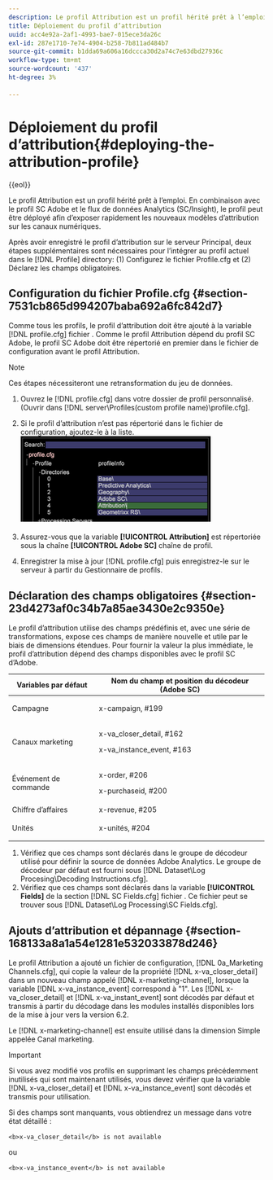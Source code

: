 ```yaml
---
description: Le profil Attribution est un profil hérité prêt à l’emploi. En combinaison avec le profil SC Adobe et le flux de données Analytics (SC/Insight), le profil peut être déployé afin d’exposer rapidement les nouveaux modèles d’attribution sur les canaux numériques.
title: Déploiement du profil d’attribution
uuid: acc4e92a-2af1-4993-bae7-015ece3da26c
exl-id: 287e1710-7e74-4904-b258-7b811ad484b7
source-git-commit: b1dda69a606a16dccca30d2a74c7e63dbd27936c
workflow-type: tm+mt
source-wordcount: '437'
ht-degree: 3%

---
```


# Déploiement du profil d’attribution{#deploying-the-attribution-profile}

{{eol}}

Le profil Attribution est un profil hérité prêt à l’emploi. En combinaison avec le profil SC Adobe et le flux de données Analytics (SC/Insight), le profil peut être déployé afin d’exposer rapidement les nouveaux modèles d’attribution sur les canaux numériques.

Après avoir enregistré le profil d’attribution sur le serveur Principal, deux étapes supplémentaires sont nécessaires pour l’intégrer au profil actuel dans le [!DNL Profile] directory: (1) Configurez le fichier Profile.cfg et (2) Déclarez les champs obligatoires.

## Configuration du fichier Profile.cfg {#section-7531cb865d994207baba692a6fc842d7}

Comme tous les profils, le profil d’attribution doit être ajouté à la variable [!DNL profile.cfg] fichier . Comme le profil Attribution dépend du profil SC Adobe, le profil SC Adobe doit être répertorié en premier dans le fichier de configuration avant le profil Attribution.

>[!NOTE]
>
>Ces étapes nécessiteront une retransformation du jeu de données.

1. Ouvrez le [!DNL profile.cfg] dans votre dossier de profil personnalisé. (Ouvrir dans [!DNL server\Profiles\(custom profile name)\profile.cfg].

1. Si le profil d’attribution n’est pas répertorié dans le fichier de configuration, ajoutez-le à la liste. ![](assets/new_profile_cfg.png)

1. Assurez-vous que la variable **[!UICONTROL Attribution]** est répertoriée sous la chaîne **[!UICONTROL Adobe SC]** chaîne de profil.

1. Enregistrer la mise à jour [!DNL profile.cfg] puis enregistrez-le sur le serveur à partir du Gestionnaire de profils.

## Déclaration des champs obligatoires {#section-23d4273af0c34b7a85ae3430e2c9350e}

Le profil d’attribution utilise des champs prédéfinis et, avec une série de transformations, expose ces champs de manière nouvelle et utile par le biais de dimensions étendues. Pour fournir la valeur la plus immédiate, le profil d’attribution dépend des champs disponibles avec le profil SC d’Adobe.

<table id="table_97751B73CCAA4B96BB162641A178A68A"> 
 <thead> 
  <tr> 
   <th colname="col1" class="entry"> Variables par défaut </th> 
   <th colname="col2" class="entry"> Nom du champ et position du décodeur (Adobe SC) </th> 
  </tr>
 </thead>
 <tbody> 
  <tr> 
   <td colname="col1"> Campagne </td> 
   <td colname="col2"> <p>x-campaign, #199 </p> </td> 
  </tr> 
  <tr> 
   <td colname="col1"> Canaux marketing </td> 
   <td colname="col2"> <p>x-va_closer_detail, #162 </p> <p>x-va_instance_event, #163 </p> </td> 
  </tr> 
  <tr> 
   <td colname="col1"> Événement de commande </td> 
   <td colname="col2"> <p>x-order, #206 </p> <p>x-purchaseid, #200 </p> </td> 
  </tr> 
  <tr> 
   <td colname="col1"> Chiffre dʼaffaires </td> 
   <td colname="col2"> x-revenue, #205 </td> 
  </tr> 
  <tr> 
   <td colname="col1"> Unités </td> 
   <td colname="col2"> <p>x-unités, #204 </p> </td> 
  </tr> 
 </tbody> 
</table>

1. Vérifiez que ces champs sont déclarés dans le groupe de décodeur utilisé pour définir la source de données Adobe Analytics. Le groupe de décodeur par défaut est fourni sous [!DNL Dataset\Log Procesing\Decoding Instructions.cfg].
1. Vérifiez que ces champs sont déclarés dans la variable **[!UICONTROL Fields]** de la section [!DNL SC Fields.cfg] fichier . Ce fichier peut se trouver sous [!DNL Dataset\Log Processing\SC Fields.cfg].

## Ajouts d’attribution et dépannage {#section-168133a8a1a54e1281e532033878d246}

Le profil Attribution a ajouté un fichier de configuration, [!DNL 0a_Marketing Channels.cfg], qui copie la valeur de la propriété [!DNL x-va_closer_detail] dans un nouveau champ appelé [!DNL x-marketing-channel], lorsque la variable [!DNL x-va_instance_event] correspond à &quot;1&quot;. Les [!DNL x-va_closer_detail] et [!DNL x-va_instant_event] sont décodés par défaut et transmis à partir du décodage dans les modules installés disponibles lors de la mise à jour vers la version 6.2.

Le [!DNL x-marketing-channel] est ensuite utilisé dans la dimension Simple appelée Canal marketing.

>[!IMPORTANT]
>
>Si vous avez modifié vos profils en supprimant les champs précédemment inutilisés qui sont maintenant utilisés, vous devez vérifier que la variable [!DNL x-va_closer_detail] et [!DNL x-va_instance_event] sont décodés et transmis pour utilisation.

Si des champs sont manquants, vous obtiendrez un message dans votre état détaillé :

```
<b>x-va_closer_detail</b> is not available
```

ou

```
<b>x-va_instance_event</b> is not available
```
